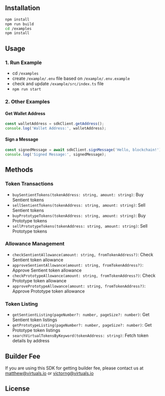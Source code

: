 ## Installation

```bash
npm install
npm run build
cd /examples
npm install
```

## Usage

### 1. Run Example

- cd `/examples`
- create `/example/.env` file based on `/example/.env.example`
- check and update `/example/src/index.ts` file
- `npm run start`


### 2. Other Examples

#### Get Wallet Address

```javascript
const walletAddress = sdkClient.getAddress();
console.log('Wallet Address:', walletAddress);
```

#### Sign a Message

```javascript
const signedMessage = await sdkClient.signMessage('Hello, blockchain!');
console.log('Signed Message:', signedMessage);
```

## Methods

### Token Transactions

- `buySentientTokens(tokenAddress: string, amount: string)`: Buy Sentient tokens
- `sellSentientTokens(tokenAddress: string, amount: string)`: Sell Sentient tokens
- `buyPrototypeTokens(tokenAddress: string, amount: string)`: Buy Prototype tokens
- `sellPrototypeTokens(tokenAddress: string, amount: string)`: Sell Prototype tokens

### Allowance Management

- `checkSentientAllowance(amount: string, fromTokenAddress?)`: Check Sentient token allowance
- `approveSentientAllowance(amount: string, fromTokenAddress?)`: Approve Sentient token allowance
- `checkPrototypeAllowance(amount: string, fromTokenAddress?)`: Check Prototype token allowance
- `approvePrototypeAllowance(amount: string, fromTokenAddress?)`: Approve Prototype token allowance

### Token Listing

- `getSentientListing(pageNumber?: number, pageSize?: number)`: Get Sentient token listings
- `getPrototypeListing(pageNumber?: number, pageSize?: number)`: Get Prototype token listings
- `searchVirtualTokensByKeyword(tokenAddress: string)`: Fetch token details by address


## Builder Fee
If you are using this SDK for getting builder fee, please contact us at [matthew@virtuals.io](mailto:matthew@virtuals.io) or [victorng@virtuals.io](mailto:victorng@virtuals.io)

## License
